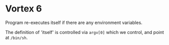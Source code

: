 # Vortex 6

Program re-executes itself if there are any environment variables.

The definition of 'itself' is controlled via `argv[0]` which we control, and point at `/bin/sh`.